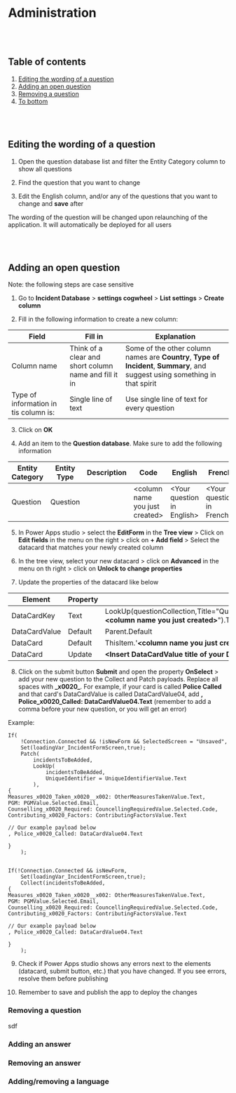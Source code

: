 # Administration

<br/><br/>
## Table of contents

1. [Editing the wording of a question](#Editing-the-wording-of-a-question)
1. [Adding an open question](#Adding-an-open-question)
1. [Removing a question](#Removing-a-question)
1. [To bottom](#Navigation-in-this-document)

<br/><br/>
## Editing the wording of a question

1. Open the question database list and filter the Entity Category column to show all questions

1. Find the question that you want to change
1. Edit the English column, and/or any of the questions that you want to change and **save** after

The wording of the question will be changed upon relaunching of the application. It will automatically be deployed for all users

<br/><br/>
## Adding an open question

Note: the following steps are case sensitive

1. Go to **Incident Database** > **settings cogwheel** > **List settings** > **Create column**

1. Fill in the following information to create a new column:

Field | Fill in | Explanation
--- | --- | ---
Column name | Think of a clear and short column name and fill it in | Some of the other column names are **Country**, **Type of Incident**, **Summary**, and suggest using something in that spirit
Type of information in tis column is:| Single line of text | Use single line of text for every question

3. Click on **OK**

1. Add an item to the **Question database**. Make sure to add the following information

Entity Category | Entity Type | Description | Code | English | French | Portuguese | Swahili | Arabic | Spanish
--- | --- | --- | --- | --- | --- |--- | --- |--- | ---
Question | Question | | \<column name you just created> | \<Your question in English> | \<Your question in French> | \<Your question in Portuguese> | \<Your question in Swahili> | \<Your question in Arabic> | \<Your question in Spanish> |

5. In Power Apps studio > select the **EditForm** in the **Tree view** > Click on **Edit fields** in the menu on the right >  click on **+ Add field** > Select the datacard that matches your newly created column

6. In the tree view, select your new datacard > click on **Advanced** in the menu on th right > click on **Unlock to change properties**

7. Update the properties of the datacard like below


Element | Property | Formula
--- | --- | ---
DataCardKey | Text | LookUp(questionCollection,Title="Question"&&Entity_x0020_Type="Question"&&Code="**\<column name you just created>**").Translation
DataCardValue | Default | Parent.Default
DataCard | Default | ThisItem.'**\<column name you just created>**'
DataCard | Update | **\<Insert DataCardValue title of your DataCard>**.Text, e.g. DataCardValue01.Text

8. Click on the submit button **Submit** and open the property **OnSelect** > add your new question to the Collect and Patch payloads.
Replace all spaces with **\_x0020_**. For example, if your card is called **Police Called** and that card's DataCardValue is called DataCardValue04, add **, Police_x0020_Called: DataCardValue04.Text** (remember to add a comma before your new question, or you will get an error) 

Example:

```
If(
    !Connection.Connected && !isNewForm && SelectedScreen = "Unsaved",
    Set(loadingVar_IncidentFormScreen,true);
    Patch(
        incidentsToBeAdded,
        LookUp(
            incidentsToBeAdded,
            UniqueIdentifier = UniqueIdentifierValue.Text
        ),
{
Measures_x0020_Taken_x0020__x002: OtherMeasuresTakenValue.Text,
PGM: PGMValue.Selected.Email,
Counselling_x0020_Required: CouncellingRequiredValue.Selected.Code,
Contributing_x0020_Factors: ContributingFactorsValue.Text

// Our example payload below
, Police_x0020_Called: DataCardValue04.Text

}
    );


If(!Connection.Connected && isNewForm,
    Set(loadingVar_IncidentFormScreen,true);
    Collect(incidentsToBeAdded,
{
Measures_x0020_Taken_x0020__x002: OtherMeasuresTakenValue.Text,
PGM: PGMValue.Selected.Email,
Counselling_x0020_Required: CouncellingRequiredValue.Selected.Code,
Contributing_x0020_Factors: ContributingFactorsValue.Text

// Our example payload below
, Police_x0020_Called: DataCardValue04.Text

}
    );
```
9. Check if Power Apps studio shows any errors next to the elements (datacard, submit button, etc.) that you have changed. If you see errors, resolve them before publishing  

1. Remember to save and publish the app to deploy the changes

### Removing a question

sdf

### Adding an answer

### Removing an answer

### Adding/removing a language
